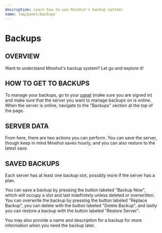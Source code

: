 ```yaml
---
description: Learn how to use Minehut's backup system!
name: faq/panel/backups
---
```


# Backups

## OVERVIEW

Want to understand Minehut's backup system? Let go and explore it!

## HOW TO GET TO BACKUPS

To manage your backups, go to your [panel](https://minehut.com/panel/minecraft) (make sure you are signed in) and make sure that the server you want to manage backups on is online. When the server is online, navigate to the "Backups" section at the top of the page.

## SERVER DATA

From here, there are two actions you can perform. You can save the server, though keep in mind Minehut saves hourly, and you can also restore to the latest save.

## SAVED BACKUPS

Each server has at least one backup slot, possibly more if the server has a plan.

You can save a backup by pressing the button labeled "Backup Now", which will occupy a slot and last indefinitely unless deleted or overwritten. You can overwrite the backup by pressing the button labeled "Replace Backup", you can delete with the button labeled "Delete Backup", and lastly you can restore a backup with the button labeled "Restore Server".

You may also provide a name and description for a backup for more information when you need the backup later.
